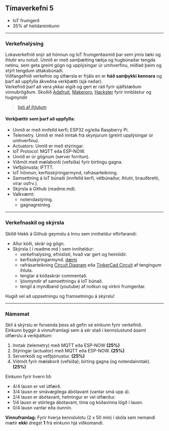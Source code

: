 ## Tímaverkefni 5 

- IoT frumgerð 
- 35% af heildareinkunn  
  
---

### Verkefnalýsing

Lokaverkefnið snýr að hönnun og IoT frumgerðasmíð þar sem ýmis tæki og íhlutir eru notuð. Unnið er með samþætting tækja og hugbúnaðar tengda netinu, sem geta greint gögn og upplýsingar úr umhverfinu, miðlað þeim og stýrt tengdum úttaksbúnaði. 
<br>
Viðfangefnið verkefnis og útfærsla er frjáls en er **háð samþykki kennara** og þarf að uppfylla ákveðna verkþætti (sjá neðar). <br>
Verkefnið þarf að vera ykkar eigið og gert er ráð fyrir sjálfstæðum vinnubrögðum.
Skoðið [Adafruit](https://learn.adafruit.com/category/internet-of-things-iot?guide_page=2&total_count=224&total_verbiage=total+series-), [Makerpro](https://maker.pro/projects/category/iot?filter=popular), [Hackster](https://www.hackster.io/iot/projects) fyrir innblástur og hugmyndir

> [listi af íhlutum](https://github.com/VESM3/IOT/blob/main/Ihlutir.md)  

#### Verkþættir sem þarf að uppfylla:

- Unnið er með innfelld kerfi; ESP32 og/eða Raspberry Pi.
- Telemetry. Unnið er með inntak frá skynjurum (greint upplýsingar úr umhverfinu).
- Actuators: Unnið er með stýringar.
- IoT Protocol: MQTT eða ESP-NOW. 
- Unnið er úr gögnum (server forritun).
- Viðmót með mælaborði (vefsíða) fyrir birtingu gagna.
- Vefþjónusta; IFTTT.
- IoT hönnun; kerfisskýringarmynd, rafrásarteikning.
- Samsettning á IoT búnaði (innfelld kerfi, vélbúnaður, íhlutir, brauðbretti, vírar osfrv.).
- Skýrsla á Github (readme.md).
- Valkvæmt:
  - notendastýring.
  - gagnagreining.
    
<!--
  - 2D/3D hönnunarteikningar.
  - Smíði IoT frumgerðar (veróborðsmíði, lóðun og 2D/3D samsettning).
-->

<!--
MQTT Dashboard með 
- [Node-RED](https://nodered.org/)
- [Access Node-RED Dashboard from Anywhere using Digital Ocean](https://randomnerdtutorials.com/access-node-red-dashboard-anywhere-digital-ocean/)  
- [Getting Started with Node-RED Dashboard on Raspberry Pi](https://randomnerdtutorials.com/getting-started-node-red-dashboard/)  
-->

---

### Verkefnaskil og skýrsla

Skilið hlekk á Github geymslu á Innu sem inniheldur eftirfarandi:

- Allur kóði, skrár og gögn.
- Skýrsla ( í readme.md ) sem inniheldur:
  - verkefnalýsing, efnislisti, hvað var gert og heimildir.
  - kerfisskýringarmynd. [dæmi](https://github.com/VESM3/IOT/blob/main/Myndir/kerfismynd.drawio.png)
  - rafrásarteikning [Circuit Diagram](https://www.circuit-diagram.org/) eða [TinkerCad Circuit](https://www.tinkercad.com/circuits) af tengingum íhluta.
  - tenglar á kóðaskrár commentað.
  - ljósmyndir af samsettningu á IoT búnað. 
  - tengil á myndband (youtube) af notkun og virkni frumgerðar.
<!--
  _valkvæmt: Hönnunarteikningar (til prentunar) 2d og eða 3d teikningar og model (.stl skráin)._
-->
Hugið vel að uppsetningu og framsetningu á skýrslu! 

---

### Námsmat 
Skil á skýrslu er forsenda þess að gefin sé einkunn fyrir verkefnið. <br>
Einkunn byggir á vinnuframlagi sem á sér stað í kennslustund ásamt útfærslu á verkþáttum: 

1. Inntak (telemetry) með MQTT eða ESP-NOW **(25%)**
1. Stýringar (actuator) með MQTT eða ESP-NOW. **(25%)**
1. Serverkóði og vefþjónustur. **(25%)**
1. Viðmót fyrir mælaborð (vefsíða); birting gagna (og notendainntak). **(25%)**
<!--
1. Skýrsla, hönnun, samsettning (og smíði) IoT frumgerðar. **(20%)**
-->
Einkunn fyrir hvern lið: 
- 4/4 lausn er vel útfærð.
- 3/4 lausn er smávægilega ábótavant (vantar smá upp á).
- 2/4 lausn er ábótavant, helmingur er vel útfærður.
- 1/4 lausn er stórlega ábótavant, tíma og kóðavinna lögð í lausn.
- 0/4 lausn vantar eða óunnin.

**Vinnuframlag:** Fyrir hverja kennslulotu (2 x 50 mín) í skóla sem nemandi mætir **ekki** dregst **1** frá einkunn hjá viðkomandi. 
